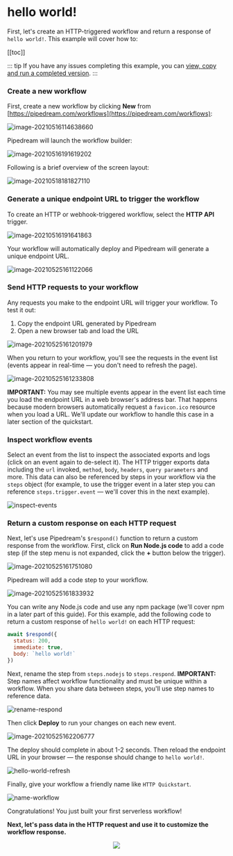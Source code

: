 # hello world!

First, let's create an HTTP-triggered workflow and return a response of `hello world!`. This example will cover how to:

[[toc]]

::: tip
If you have any issues completing this example, you can [view, copy and run a completed version](https://pipedream.com/@gettingstarted/quickstart-hello-world-p_2gCWpmk/).
:::

### Create a new workflow

First, create a new workflow by clicking **New** from [https://pipedream.com/workflows](https://pipedream.com/workflows):

![image-20210516114638660](./images/image-20210516114638660.png)

Pipedream will launch the workflow builder:

![image-20210516191619202](./images/image-20210516191619202.png)

Following is a brief overview of the screen layout:

![image-20210518181827110](./images/builder_overview.png)

### Generate a unique endpoint URL to trigger the workflow

To create an HTTP or webhook-triggered workflow, select the **HTTP API** trigger. 

![image-20210516191641863](./images/image-20210516191641863.png)

Your workflow will automatically deploy and Pipedream will generate a unique endpoint URL.

![image-20210525161122066](./images/image-20210525161122066.png)

### Send HTTP requests to your workflow

Any requests you make to the endpoint URL will trigger your workflow. To test it out:

1. Copy the endpoint URL generated by Pipedream
2. Open a new browser tab and load the URL

![image-20210525161201979](./images/image-20210525161201979.png)

When you return to your workflow, you'll see the requests in the event list (events appear in real-time — you don't need to refresh the page). 

![image-20210525161233808](./images/image-20210525161233808.png)

**IMPORTANT:** You may see multiple events appear in the event list each time you load the endpoint URL in a web browser's address bar. That happens because modern browsers automatically request a `favicon.ico` resource when you load a URL. We'll update our workflow to handle this case in a later section of the quickstart.

### Inspect workflow events

Select an event from the list to inspect the associated exports and logs (click on an event again to de-select it). The HTTP trigger exports data including the `url` invoked, `method`, `body`, `headers`, `query parameters` and more. This data can also be referenced by steps in your workflow via the `steps` object (for example, to use the trigger event in a later step you can reference `steps.trigger.event` — we'll cover this in the next example). 

![inspect-events](./images/inspect-events.gif)

### Return a custom response on each HTTP request

Next, let's use Pipedream's `$respond()` function to return a custom response from the workflow. First, click on **Run Node.js code** to add a code step (if the step menu is not expanded, click the **+** button below the trigger).

![image-20210525161751080](./images/image-20210525161751080.png) 

Pipedream will add a code step to your workflow. 

![image-20210525161833932](./images/image-20210525161833932.png)

You can write any Node.js code and use any npm package (we'll cover npm in a later part of this guide). For this example, add the following code to return a custom response of `hello world!` on each HTTP request:

```javascript
await $respond({
  status: 200,
  immediate: true,
  body: `hello world!`
})
```

Next, rename the step from `steps.nodejs` to `steps.respond`. **IMPORTANT:** Step names affect workflow functionality and must be unique within a workflow. When you share data between steps, you'll use step names to reference data.

![rename-respond](./images/rename-respond-1984875.gif)

Then click **Deploy** to run your changes on each new event.

![image-20210525162206777](./images/image-20210525162206777.png)

The deploy should complete in about 1-2 seconds. Then reload the endpoint URL in your browser — the response should change to `hello world!`.

![hello-world-refresh](./images/hello-world-refresh.gif)

Finally, give your workflow a friendly name like `HTTP Quickstart`.

![name-workflow](./images/name-workflow.gif)

Congratulations! You just built your first serverless workflow! 

**Next, let's pass data in the HTTP request and use it to customize the workflow response.**

<p style="text-align:center;">
<a :href="$withBase('/quickstart/hello-name/')"><img src="../next.png"></a>
</p>
